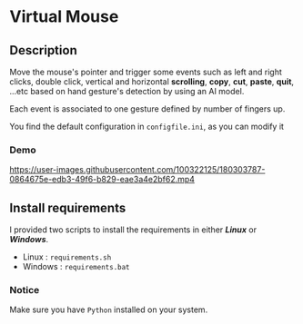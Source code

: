 # Virtual Mouse

## Description
Move the mouse's pointer and trigger some events such as left and right clicks, double click, vertical and horizontal **scrolling**, **copy**, **cut**, **paste**, **quit**, ...etc based on hand gesture's detection by using an AI model.

Each event is associated to one gesture defined by number of fingers up.

You find the default configuration in `configfile.ini`, as you can modify it

### Demo

https://user-images.githubusercontent.com/100322125/180303787-0864675e-edb3-49f6-b829-eae3a4e2bf62.mp4

## Install requirements
I provided two scripts to install the requirements in either ***Linux*** or ***Windows***.

- Linux : `requirements.sh`
- Windows : `requirements.bat`

### Notice
Make sure you have `Python` installed on your system.
